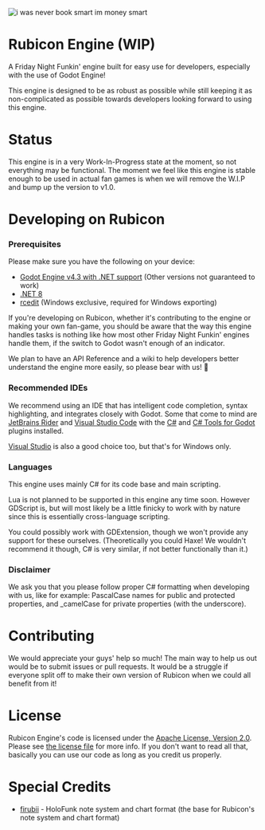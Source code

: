 ![i was never book smart im money smart](https://github.com/RubiconFramework/Rubicon/assets/98416575/4e741232-05f8-4cbe-8429-b057be0063dd)
# Rubicon Engine (WIP)

A Friday Night Funkin' engine built for easy use for developers, especially with the use of Godot Engine!

This engine is designed to be as robust as possible while still keeping it as non-complicated as possible towards developers looking forward to using this engine.

# Status

This engine is in a very Work-In-Progress state at the moment, so not everything may be functional. The moment we feel like this engine is stable enough to be used in actual fan games is when we will remove the W.I.P and bump up the version to v1.0.

# Developing on Rubicon

### Prerequisites

Please make sure you have the following on your device:

- [Godot Engine v4.3 with .NET support](https://godotengine.org/download/archive/4.3-stable/) (Other versions not guaranteed to work)
- [.NET 8](https://dotnet.microsoft.com/en-us/download/dotnet/8.0)
- [rcedit](https://github.com/electron/rcedit) (Windows exclusive, required for Windows exporting)

If you're developing on Rubicon, whether it's contributing to the engine or making your own fan-game, you should be aware that the way this engine handles tasks is nothing like how most other Friday Night Funkin' engines handle them, if the switch to Godot wasn't enough of an indicator. 

We plan to have an API Reference and a wiki to help developers better understand the engine more easily, so please bear with us! :pray:

### Recommended IDEs

We recommend using an IDE that has intelligent code completion, syntax highlighting, and integrates closely with Godot. Some that come to mind are [JetBrains Rider](https://www.jetbrains.com/rider/) and [Visual Studio Code](https://code.visualstudio.com/) with the [C#](https://marketplace.visualstudio.com/items?itemName=ms-dotnettools.csharp) and [C# Tools for Godot](https://marketplace.visualstudio.com/items?itemName=neikeq.godot-csharp-vscode) plugins installed.

 [Visual Studio](https://visualstudio.microsoft.com/vs/) is also a good choice too, but that's for Windows only.

### Languages

This engine uses mainly C# for its code base and main scripting.

Lua is not planned to be supported in this engine any time soon. However GDScript is, but will most likely be a little finicky to work with by nature since this is essentially cross-language scripting. 

You could possibly work with GDExtension, though we won't provide any support for these ourselves. (Theoretically you could Haxe! We wouldn't recommend it though, C# is very similar, if not better functionally than it.)

### Disclaimer

We ask you that you please follow proper C# formatting when developing with us, like for example: PascalCase names for public and protected properties, and _camelCase for private properties (with the underscore).

# Contributing

We would appreciate your guys' help so much! The main way to help us out would be to submit issues or pull requests. It would be a struggle if everyone split off to make their own version of Rubicon when we could all benefit from it!

# License

Rubicon Engine's code is licensed under the [Apache License, Version 2.0](https://opensource.org/license/apache-2-0). Please see [the license file](LICENSE) for more info. If you don't want to read all that, basically you can use our code as long as you credit us properly.

# Special Credits

- [firubii](https://github.com/firubii/) - HoloFunk note system and chart format (the base for Rubicon's note system and chart format)
